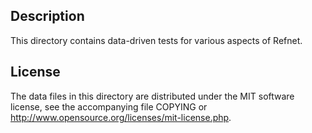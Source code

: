 Description
------------

This directory contains data-driven tests for various aspects of Refnet.

License
--------

The data files in this directory are distributed under the MIT software
license, see the accompanying file COPYING or
http://www.opensource.org/licenses/mit-license.php.

